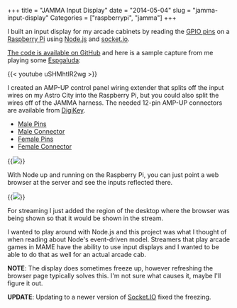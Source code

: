 +++
title = "JAMMA Input Display"
date = "2014-05-04"
slug = "jamma-input-display"
Categories = ["raspberrypi", "jamma"]
+++

I built an input display for my arcade cabinets by reading the
[GPIO pins](http://elinux.org/RPi_Low-level_peripherals) on a
[Raspberry Pi](http://www.raspberrypi.org/) using
[Node.js](http://nodejs.org) and [socket.io](http://socket.io).

[The code is available on GitHub](https://github.com/wnka/arcadebuttons-node-pi) and here is a sample capture from me playing some [Espgaluda](http://en.wikipedia.org/wiki/Espgaluda):

{{< youtube uSHMhtIR2wg  >}}

I created an AMP-UP control panel wiring extender that splits off the input wires on my Astro City into the Raspberry
Pi, but you could also split the wires off of the JAMMA harness. The needed 12-pin AMP-UP connectors are available
from [DigiKey](http://digikey.com).

- [Male Pins](http://www.digikey.com/product-detail/en/175151-1/A107106TR-ND/1152993)
- [Male Connector](http://www.digikey.com/product-search/en?WT.z_header=search_go&lang=en&site=us&keywords=A106906-ND&x=0&y=0&formaction=on)
- [Female Pins](http://www.digikey.com/product-detail/en/175149-2/A107105TR-ND/1149437)
- [Female Connector](http://www.digikey.com/product-search/en?WT.z_header=search_go&lang=en&site=us&keywords=A106914-ND&x=0&y=0&formaction=on)

{{<img src="/images/rpibuttons.jpg" caption="Raspberry Pi with control panel extension">}}

With Node up and running on the Raspberry Pi, you can just point a web browser at the server and see
the inputs reflected there.

{{<img src="/images/buttonslocal.jpg" caption="Button display">}}

For streaming I just added the region of the desktop where the browser was being shown so that it
would be shown in the stream.

I wanted to play around with Node.js and this project was what I thought of when reading about
Node's event-driven model. Streamers that play arcade games in MAME have the ability to use
input displays and I wanted to be able to do that as well for an actual arcade cab.

**NOTE**: The display does sometimes freeze up, however refreshing the
browser page typically solves this. I'm not sure what causes it, maybe I'll figure it out.

**UPDATE**: Updating to a newer version of [Socket.IO](http://socket.io) fixed the freezing.


